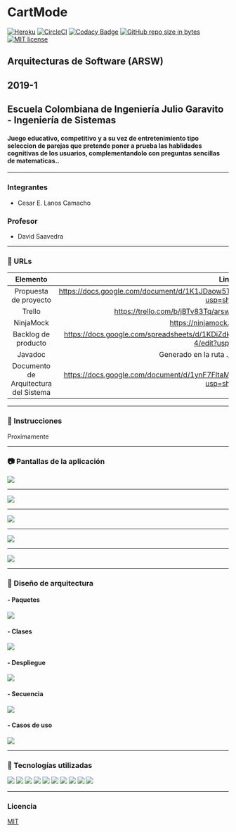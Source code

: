# CartMode
[![Heroku](https://wmpics.pics/di-D9YP.png)](https://proximamente/)
[![CircleCI](https://proximamente/)](https://proximamente/)
[![Codacy Badge](https://proximamente/)](https://proximamente/)
[![GitHub repo size in bytes](https://img.shields.io/github/repo-size/badges/shields.svg)](https://github.com/Arsw2019-1/ProyectoARSW20191)
[![MIT license](https://img.shields.io/badge/License-MIT-lightgrey.svg)](https://lbesson.mit-license.org/)

## Arquitecturas de Software (ARSW)<br />
## 2019-1<br/>
## Escuela Colombiana de Ingeniería Julio Garavito - Ingeniería de Sistemas
#### Juego educativo, competitivo y a su vez de entretenimiento tipo seleccion de parejas que pretende poner a prueba las hablidades cognitivas de los usuarios, complementandolo con preguntas sencillas de matematicas..
---
### Integrantes
- Cesar E. Lanos Camacho
### Profesor
- David Saavedra
---
### :link: URLs
| Elemento | Link |
|:-------------------------------------:|:----------------------------------------------------------------------------------------------------:|
| Propuesta de proyecto | https://docs.google.com/document/d/1K1JDaow5Tx50JQjSpznRKCyIFm_KJOQI2qhBrM3IMqQ/edit?usp=sharing |
| Trello | https://trello.com/b/jBTv83Tq/arsw-2018-2-historias-compscene |
| NinjaMock | https://ninjamock.com/s/JKFVVTx |
| Backlog de producto | https://docs.google.com/spreadsheets/d/1KDiZdkcWTnHBWtftqC7oe6yVvaTo-bsEyzWVGUkCb-4/edit?usp=sharing |
| Javadoc | Generado en la ruta ./target/site/apidocs |
| Documento de Arquitectura del Sistema | https://docs.google.com/document/d/1ynF7FltaMq4Is_eI6oozmRWI5bi-lQrzWnHo84oVVRc/edit?usp=sharing |
---
### :book: Instrucciones
Proximamente

---

### :camera: Pantallas de la aplicación
![](img/)

---
![](img/)

---
![](img/)

---
![](img/)

---
![](img/)


---

### :triangular_ruler: Diseño de arquitectura 
#### - Paquetes
![](img/)
#### - Clases
![](img/)
#### - Despliegue
![](img/)
#### - Secuencia
![](img/)
#### - Casos de uso
![](img/)

---
### :wrench: Tecnologías utilizadas
[![](img/Java-Logo.png)](https://www.java.com/)
[![](img/html_css_js.png)](https://blog.hubspot.com/marketing/web-design-html-css-javascript)
[![](img/mavenLogo.jpg)](https://maven.apache.org/)
[![](img/axios.png)](https://github.com/axios/axios)
[![](img/Spring-Logo.png)](https://spring.io/)
[![](img/astahLogo.png)](http://astah.net/)
[![](img/cover-heroku.png)](https://www.heroku.com/)
[![](img/circleciLogo.png)](https://circleci.com/)
[![](img/codacyLogo.png)](https://www.codacy.com/)
[![](img/git-githubLogo.jpg)](https://github.com/)

---
### Licencia
[MIT]()
